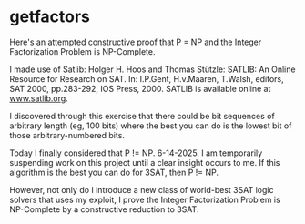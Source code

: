 # getfactors

Here's an attempted constructive proof that P = NP and the Integer Factorization Problem is NP-Complete.

I made use of Satlib: Holger H. Hoos and Thomas Stützle: SATLIB: An Online Resource for Research on SAT. In: I.P.Gent, H.v.Maaren, T.Walsh, editors, SAT 2000, pp.283-292, IOS Press, 2000. SATLIB is available online at www.satlib.org.

I discovered through this exercise that there could be bit sequences of arbitrary length (eg, 100 bits) where the best you can do is the lowest bit of those arbitrary-numbered bits.

Today I finally considered that P != NP. 6-14-2025. I am temporarily suspending work on this project until a clear insight occurs to me. If this algorithm is the best you can do for 3SAT, then P != NP.

However, not only do I introduce a new class of world-best 3SAT logic solvers that uses my exploit, I prove the Integer Factorization Problem is NP-Complete by a constructive reduction to 3SAT.
